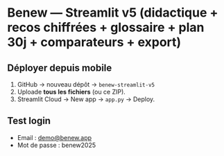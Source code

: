 
# Benew — Streamlit v5 (didactique + recos chiffrées + glossaire + plan 30j + comparateurs + export)

## Déployer depuis mobile
1. GitHub → nouveau dépôt → `benew-streamlit-v5`
2. Uploade **tous les fichiers** (ou ce ZIP).
3. Streamlit Cloud → New app → `app.py` → Deploy.

## Test login
- Email : demo@benew.app
- Mot de passe : benew2025
